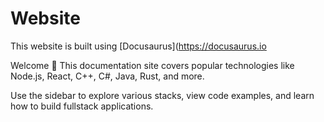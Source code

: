 # Website

This website is built using [Docusaurus](https://docusaurus.io

Welcome 👋
This documentation site covers popular technologies like Node.js, React, C++, C#, Java, Rust, and more.

Use the sidebar to explore various stacks, view code examples, and learn how to build fullstack applications.

